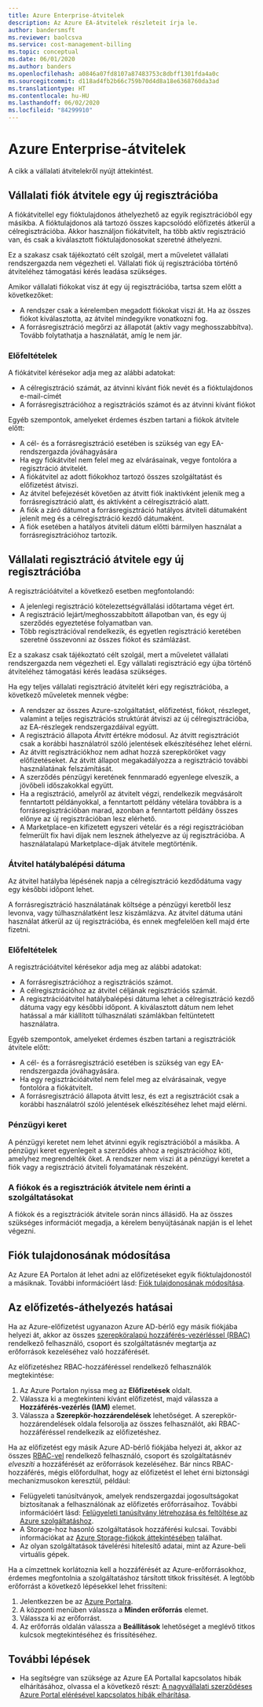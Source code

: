 ```yaml
---
title: Azure Enterprise-átvitelek
description: Az Azure EA-átvitelek részleteit írja le.
author: bandersmsft
ms.reviewer: baolcsva
ms.service: cost-management-billing
ms.topic: conceptual
ms.date: 06/01/2020
ms.author: banders
ms.openlocfilehash: a0846a07fd8107a87483753c8dbff1301fda4a0c
ms.sourcegitcommit: d118ad4fb2b66c759b70d4d8a18e6368760da3ad
ms.translationtype: HT
ms.contentlocale: hu-HU
ms.lasthandoff: 06/02/2020
ms.locfileid: "84299910"
---
```

# <a name="azure-enterprise-transfers"></a>Azure Enterprise-átvitelek

A cikk a vállalati átvitelekről nyújt áttekintést.

## <a name="transfer-an-enterprise-account-to-a-new-enrollment"></a>Vállalati fiók átvitele egy új regisztrációba

A fiókátvitellel egy fióktulajdonos áthelyezhető az egyik regisztrációból egy másikba. A fióktulajdonos alá tartozó összes kapcsolódó előfizetés átkerül a célregisztrációba. Akkor használjon fiókátvitelt, ha több aktív regisztráció van, és csak a kiválasztott fióktulajdonosokat szeretné áthelyezni.

Ez a szakasz csak tájékoztató célt szolgál, mert a műveletet vállalati rendszergazda nem végezheti el. Vállalati fiók új regisztrációba történő átviteléhez támogatási kérés leadása szükséges.

Amikor vállalati fiókokat visz át egy új regisztrációba, tartsa szem előtt a következőket:

- A rendszer csak a kérelemben megadott fiókokat viszi át. Ha az összes fiókot kiválasztotta, az átvitel mindegyikre vonatkozni fog.
- A forrásregisztráció megőrzi az állapotát (aktív vagy meghosszabbítva). Tovább folytathatja a használatát, amíg le nem jár.

### <a name="prerequisites"></a>Előfeltételek

A fiókátvitel kérésekor adja meg az alábbi adatokat:

- A célregisztráció számát, az átvinni kívánt fiók nevét és a fióktulajdonos e-mail-címét
- A forrásregisztrációhoz a regisztrációs számot és az átvinni kívánt fiókot

Egyéb szempontok, amelyeket érdemes észben tartani a fiókok átvitele előtt:

- A cél- és a forrásregisztráció esetében is szükség van egy EA-rendszergazda jóváhagyására
- Ha egy fiókátvitel nem felel meg az elvárásainak, vegye fontolóra a regisztráció átvitelét.
- A fiókátvitel az adott fiókokhoz tartozó összes szolgáltatást és előfizetést átviszi.
- Az átvitel befejezését követően az átvitt fiók inaktívként jelenik meg a forrásregisztráció alatt, és aktívként a célregisztráció alatt.
- A fiók a záró dátumot a forrásregisztráció hatályos átviteli dátumaként jelenít meg és a célregisztráció kezdő dátumaként.
- A fiók esetében a hatályos átviteli dátum előtti bármilyen használat a forrásregisztrációhoz tartozik.

## <a name="transfer-enterprise-enrollment-to-a-new-one"></a>Vállalati regisztráció átvitele egy új regisztrációba

A regisztrációátvitel a következő esetben megfontolandó:

- A jelenlegi regisztráció kötelezettségvállalási időtartama véget ért.
- A regisztráció lejárt/meghosszabbított állapotban van, és egy új szerződés egyeztetése folyamatban van.
- Több regisztrációval rendelkezik, és egyetlen regisztráció keretében szeretné összevonni az összes fiókot és számlázást.

Ez a szakasz csak tájékoztató célt szolgál, mert a műveletet vállalati rendszergazda nem végezheti el. Egy vállalati regisztráció egy újba történő átviteléhez támogatási kérés leadása szükséges.

Ha egy teljes vállalati regisztráció átvitelét kéri egy regisztrációba, a következő műveletek mennek végbe:

- A rendszer az összes Azure-szolgáltatást, előfizetést, fiókot, részleget, valamint a teljes regisztrációs struktúrát átviszi az új célregisztrációba, az EA-részlegek rendszergazdáival együtt.
- A regisztráció állapota _Átvitt_ értékre módosul. Az átvitt regisztrációt csak a korábbi használatról szóló jelentések elkészítéséhez lehet elérni.
- Az átvitt regisztrációkhoz nem adhat hozzá szerepköröket vagy előfizetéseket. Az átvitt állapot megakadályozza a regisztráció további használatának felszámítását.
- A szerződés pénzügyi keretének fennmaradó egyenlege elveszik, a jövőbeli időszakokkal együtt.
-    Ha a regisztráció, amelyről az átvitelt végzi, rendelkezik megvásárolt fenntartott példányokkal, a fenntartott példány vételára továbbra is a forrásregisztrációban marad, azonban a fenntartott példány összes előnye az új regisztrációban lesz elérhető.
-    A Marketplace-en kifizetett egyszeri vételár és a régi regisztrációban felmerült fix havi díjak nem lesznek áthelyezve az új regisztrációba. A használatalapú Marketplace-díjak átvitele megtörténik.

### <a name="effective-transfer-date"></a>Átvitel hatálybalépési dátuma

Az átvitel hatályba lépésének napja a célregisztráció kezdődátuma vagy egy későbbi időpont lehet.

A forrásregisztráció használatának költsége a pénzügyi keretből lesz levonva, vagy túlhasználatként lesz kiszámlázva. Az átvitel dátuma utáni használat átkerül az új regisztrációba, és ennek megfelelően kell majd érte fizetni.

### <a name="prerequisites"></a>Előfeltételek

A regisztrációátvitel kérésekor adja meg az alábbi adatokat:

- A forrásregisztrációhoz a regisztrációs számot.
- A célregisztrációhoz az átvitel céljának regisztrációs számát.
- A regisztrációátvitel hatálybalépési dátuma lehet a célregisztráció kezdő dátuma vagy egy későbbi időpont. A kiválasztott dátum nem lehet hatással a már kiállított túlhasználati számlákban feltüntetett használatra.

Egyéb szempontok, amelyeket érdemes észben tartani a regisztrációk átvitele előtt:

- A cél- és a forrásregisztráció esetében is szükség van egy EA-rendszergazda jóváhagyására.
- Ha egy regisztrációátvitel nem felel meg az elvárásainak, vegye fontolóra a fiókátvitelt.
- A forrásregisztráció állapota átvitt lesz, és ezt a regisztrációt csak a korábbi használatról szóló jelentések elkészítéséhez lehet majd elérni.

### <a name="monetary-commitment"></a>Pénzügyi keret

A pénzügyi keretet nem lehet átvinni egyik regisztrációból a másikba. A pénzügyi keret egyenlegeit a szerződés ahhoz a regisztrációhoz köti, amelyhez megrendelték őket. A rendszer nem viszi át a pénzügyi keretet a fiók vagy a regisztráció átviteli folyamatának részeként.

### <a name="no-services-affected-for-account-and-enrollment-transfers"></a>A fiókok és a regisztrációk átvitele nem érinti a szolgáltatásokat

A fiókok és a regisztrációk átvitele során nincs állásidő. Ha az összes szükséges információt megadja, a kérelem benyújtásának napján is el lehet végezni.

## <a name="change-account-owner"></a>Fiók tulajdonosának módosítása

Az Azure EA Portalon át lehet adni az előfizetéseket egyik fióktulajdonostól a másiknak. További információért lásd: [Fiók tulajdonosának módosítása](ea-portal-get-started.md#change-account-owner).

## <a name="subscription-transfer-effects"></a>Az előfizetés-áthelyezés hatásai

Ha az Azure-előfizetést ugyanazon Azure AD-bérlő egy másik fiókjába helyezi át, akkor az összes [szerepköralapú hozzáférés-vezérléssel (RBAC)](../../role-based-access-control/overview.md) rendelkező felhasználó, csoport és szolgáltatásnév megtartja az erőforrások kezeléséhez való hozzáférését.

Az előfizetéshez RBAC-hozzáféréssel rendelkező felhasználók megtekintése:

1. Az Azure Portalon nyissa meg az **Előfizetések** oldalt.
2. Válassza ki a megtekinteni kívánt előfizetést, majd válassza a **Hozzáférés-vezérlés (IAM)** elemet.
3. Válassza a **Szerepkör-hozzárendelések** lehetőséget. A szerepkör-hozzárendelések oldala felsorolja az összes felhasználót, aki RBAC-hozzáféréssel rendelkezik az előfizetéshez.

Ha az előfizetést egy másik Azure AD-bérlő fiókjába helyezi át, akkor az összes [RBAC-vel](../../role-based-access-control/overview.md) rendelkező felhasználó, csoport és szolgáltatásnév _elveszíti_ a hozzáférését az erőforrások kezeléséhez. Bár nincs RBAC-hozzáférés, mégis előfordulhat, hogy az előfizetést el lehet érni biztonsági mechanizmusokon keresztül, például:

- Felügyeleti tanúsítványok, amelyek rendszergazdai jogosultságokat biztosítanak a felhasználónak az előfizetés erőforrásaihoz. További információért lásd: [Felügyeleti tanúsítvány létrehozása és feltöltése az Azure szolgáltatáshoz](../../cloud-services/cloud-services-certs-create.md).
- A Storage-hoz hasonló szolgáltatások hozzáférési kulcsai. További információkat az [Azure Storage-fiókok áttekintésében](../../storage/common/storage-account-overview.md) találhat.
- Az olyan szolgáltatások távelérési hitelesítő adatai, mint az Azure-beli virtuális gépek.

Ha a címzettnek korlátoznia kell a hozzáférését az Azure-erőforrásokhoz, érdemes megfontolnia a szolgáltatáshoz társított titkok frissítését. A legtöbb erőforrást a következő lépésekkel lehet frissíteni:

1. Jelentkezzen be az [Azure Portalra](https://portal.azure.com/).
2. A központi menüben válassza a **Minden erőforrás** elemet.
3. Válassza ki az erőforrást.
4. Az erőforrás oldalán válassza a **Beállítások** lehetőséget a meglévő titkos kulcsok megtekintéséhez és frissítéséhez.

## <a name="next-steps"></a>További lépések

- Ha segítségre van szüksége az Azure EA Portallal kapcsolatos hibák elhárításához, olvassa el a következő részt: [A nagyvállalati szerződéses Azure Portal elérésével kapcsolatos hibák elhárítása](ea-portal-troubleshoot.md).
